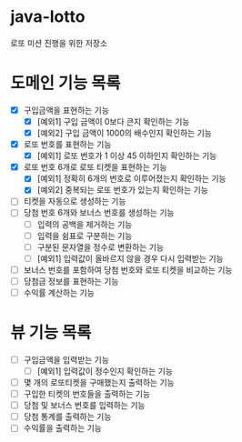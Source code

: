 # java-lotto
로또 미션 진행을 위한 저장소

# 도메인 기능 목록
- [X] 구입금액을 표현하는 기능
    - [X] [예외1] 구입 금액이 0보다 큰지 확인하는 기능
    - [X] [예외2] 구입 금액이 1000의 배수인지 확인하는 기능
- [X] 로또 번호를 표현하는 기능
    - [X] [예외1] 로또 번호가 1 이상 45 이하인지 확인하는 기능
- [X] 로또 번호 6개로 로또 티켓을 표현하는 기능
    - [X] [예외1] 정확히 6개의 번호로 이루어졌는지 확인하는 기능
    - [X] [예외2] 중복되는 로또 번호가 있는지 확인하는 기능
- [ ] 티켓을 자동으로 생성하는 기능
- [ ] 당첨 번호 6개와 보너스 번호를 생성하는 기능
    - [ ] 입력의 공백을 제거하는 기능
    - [ ] 입력을 쉼표로 구분하는 기능
    - [ ] 구분된 문자열을 정수로 변환하는 기능
    - [ ] [예외1] 입력값이 올바르지 않을 경우 다시 입력받는 기능
- [ ] 보너스 번호를 포함하여 당첨 번호와 로또 티켓을 비교하는 기능
- [ ] 당첨금 정보를 표현하는 기능
- [ ] 수익률 계산하는 기능

# 뷰 기능 목록
- [ ] 구입금액을 입력받는 기능
    - [ ] [예외1] 입력값이 정수인지 확인하는 기능
- [ ] 몇 개의 로또티켓을 구매했는지 출력하는 기능
- [ ] 구입한 티켓의 번호들을 출력하는 기능
- [ ] 당첨 및 보너스 번호를 입력하는 기능
- [ ] 당첨 통계를 출력하는 기능
- [ ] 수익률을 출력하는 기능